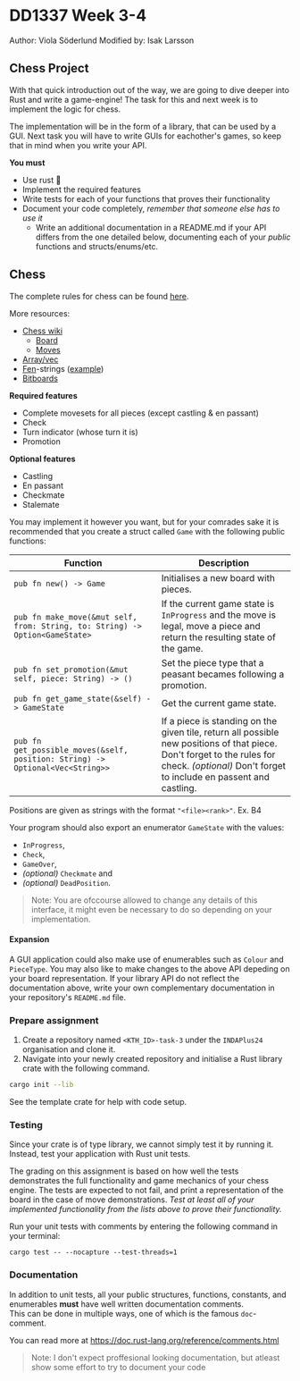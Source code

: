 # DD1337 Week 3-4
Author: Viola Söderlund 
Modified by: Isak Larsson

## Chess Project

With that quick introduction out of the way, we are going to dive deeper into Rust and write a game-engine! The task for this and next week is to implement the logic for chess.

The implementation will be in the form of a library, that can be used by a GUI. Next task you will have to write GUIs for eachother's games, so keep that in mind when you write your API. 

**You must**
* Use rust 🦀
* Implement the required features
* Write tests for each of your functions that proves their functionality
* Document your code completely, *remember that someone else has to use it*
  * Write an additional documentation in a README.md if your API differs from the one detailed below, documenting each of your *public* functions and structs/enums/etc.

## Chess

The complete rules for chess can be found [here](https://en.wikipedia.org/wiki/Chess#Rules).

More resources:
* [Chess wiki](https://www.chessprogramming.org/Getting_Started)
  * [Board](https://www.chessprogramming.org/Board_Representation)
  * [Moves](https://www.chessprogramming.org/Move_Generation)
* [Array/vec](https://medium.com/@bellerb/building-a-chess-engine-part1-9758da877be7)
* [Fen](https://www.chessprogramming.org/Forsyth-Edwards_Notation)-strings ([example](https://www.youtube.com/watch?v=fVxvY-d28FE))
* [Bitboards](https://www.chessprogramming.org/Bitboards)

**Required features**
* Complete movesets for all pieces (except castling & en passant)
* Check
* Turn indicator (whose turn it is)
* Promotion

**Optional features**
* Castling
* En passant
* Checkmate
* Stalemate

You may implement it however you want, but for your comrades sake it is recommended that you create a struct called `Game` with the following public functions: 

| **Function**                                                                  | **Description**                                                                                                                                                                               |
| ----------------------------------------------------------------------------- | --------------------------------------------------------------------------------------------------------------------------------------------------------------------------------------------- |
| `pub fn new() -> Game`                                                        | Initialises a new board with pieces.                                                                                                                                                          |
| `pub fn make_move(&mut self, from: String, to: String) -> Option<GameState>`  | If the current game state is `InProgress` and the move is legal, move a piece and return the resulting state of the game.                                                                     |
| `pub fn set_promotion(&mut self, piece: String) -> ()`                        | Set the piece type that a peasant becames following a promotion.                                                                                                                              |
| `pub fn get_game_state(&self) -> GameState`                                   | Get the current game state.                                                                                                                                                                   |
| `pub fn get_possible_moves(&self, position: String) -> Optional<Vec<String>>` | If a piece is standing on the given tile, return all possible new positions of that piece. Don't forget to the rules for check. _(optional)_ Don't forget to include en passent and castling. |

Positions are given as strings with the format `"<file><rank>"`. Ex. B4

Your program should also export an enumerator `GameState` with the values:
- `InProgress`, 
- `Check`,
- `GameOver`, 
- _(optional)_ `Checkmate` and
- _(optional)_ `DeadPosition`.


> Note: You are ofccourse allowed to change any details of this interface, it might even be necessary to do so depending on your implementation.  
#### Expansion

A GUI application could also make use of enumerables such as `Colour` and `PieceType`. You may also like to make changes to the above API depeding on your board representation. If your library API do not reflect the documentation above, write your own complementary documentation in your repository's `README.md` file.

### Prepare assignment

1) Create a repository named `<KTH_ID>-task-3` under the `INDAPlus24` organisation and clone it.
2) Navigate into your newly created repository and initialise a Rust library crate with the following command.
```bash
cargo init --lib
```

See the template crate for help with code setup.

### Testing

Since your crate is of type library, we cannot simply test it by running it. Instead, test your application with Rust unit tests. 

The grading on this assignment is based on how well the tests demonstrates the full functionality and game mechanics of your chess engine. The tests are expected to not fail, and print a representation of the board in the case of move demonstrations. _Test at least all of your implemented functionality from the lists above to prove their functionality._

Run your unit tests with comments by entering the following command in your terminal:
```
cargo test -- --nocapture --test-threads=1
```
### Documentation

In addition to unit tests, all your public structures, functions, constants, and enumerables **must** have well written documentation comments.  
This can be done in multiple ways, one of which is the famous `doc`-comment.

You can read more at https://doc.rust-lang.org/reference/comments.html

> Note: I don't expect proffesional looking documentation, but atleast show some effort to try to document your code
